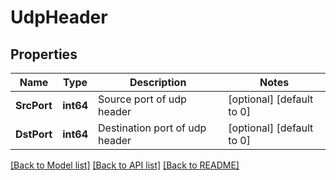 # UdpHeader

## Properties
Name | Type | Description | Notes
------------ | ------------- | ------------- | -------------
**SrcPort** | **int64** | Source port of udp header | [optional] [default to 0]
**DstPort** | **int64** | Destination port of udp header | [optional] [default to 0]

[[Back to Model list]](../README.md#documentation-for-models) [[Back to API list]](../README.md#documentation-for-api-endpoints) [[Back to README]](../README.md)

